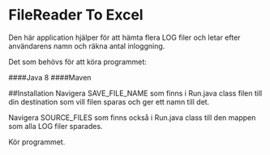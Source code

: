 # FileReader To Excel

Den här application hjälper för att hämta flera LOG filer och letar efter användarens namn och räkna antal inloggning.

Det som behövs för att köra programmet:

####Java 8
####Maven

##Installation
Navigera SAVE_FILE_NAME som finns i Run.java class filen till din destination som vill filen sparas och ger ett namn till det.

Navigera SOURCE_FILES som finns också i Run.java class till den mappen som alla LOG filer sparades.

Kör programmet.

